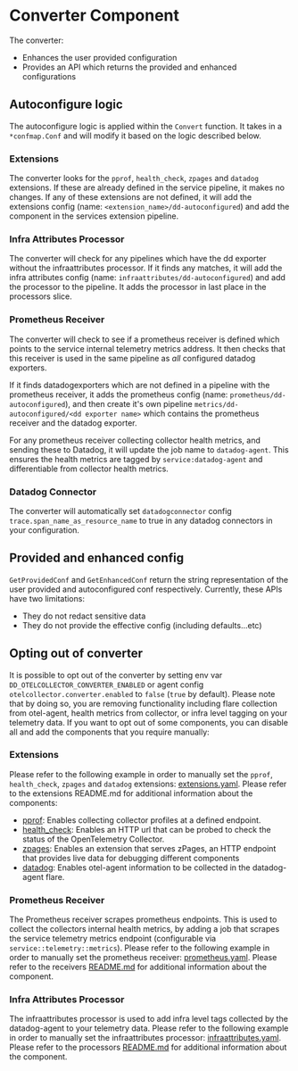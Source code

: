 # Converter Component

The converter:
- Enhances the user provided configuration
- Provides an API which returns the provided and enhanced configurations

## Autoconfigure logic

The autoconfigure logic is applied within the `Convert` function. It takes in a `*confmap.Conf` and will modify it based on the logic described below.

### Extensions

The converter looks for the `pprof`, `health_check`, `zpages` and `datadog` extensions. If these are already defined in the service pipeline, it makes no changes. If any of these extensions are not defined, it will add the extensions config (name: `<extension_name>/dd-autoconfigured`) and add the component in the services extension pipeline.  

### Infra Attributes Processor

The converter will check for any pipelines which have the dd exporter without the infraattributes processor. If it finds any matches, it will add the infra attributes config (name: `infraattributes/dd-autoconfigured`) and add the processor to the pipeline. It adds the processor in last place in the processors slice.

### Prometheus Receiver

The converter will check to see if a prometheus receiver is defined which points to the service internal telemetry metrics address. It then checks that this receiver is used in the same pipeline as *all* configured datadog exporters. 

If it finds datadogexporters which are not defined in a pipeline with the prometheus receiver, it adds the prometheus config (name: `prometheus/dd-autoconfigured`), and then create it's own pipeline `metrics/dd-autoconfigured/<dd exporter name>` which contains the prometheus receiver and the datadog exporter.

For any prometheus receiver collecting collector health metrics, and sending these to Datadog, it will update the job name to `datadog-agent`. This ensures the health metrics are tagged by `service:datadog-agent` and differentiable from collector health metrics.

### Datadog Connector

The converter will automatically set `datadogconnector` config `trace.span_name_as_resource_name` to true in any datadog connectors in your configuration.

## Provided and enhanced config

`GetProvidedConf` and `GetEnhancedConf` return the string representation of the user provided and autoconfigured conf respectively. Currently, these APIs have two limitations:
- They do not redact sensitive data
- They do not provide the effective config (including defaults...etc)

## Opting out of converter

It is possible to opt out of the converter by setting env var `DD_OTELCOLLECTOR_CONVERTER_ENABLED` or agent config `otelcollector.converter.enabled` to `false` (`true` by default). Please note that by doing so, you are removing functionality including flare collection from otel-agent, health metrics from collector, or infra level tagging on your telemetry data. If you want to opt out of some components, you can disable all and add the components that you require manually:

### Extensions

Please refer to the following example in order to manually set the `pprof`, `health_check`, `zpages` and `datadog` extensions: [extensions.yaml](examples/extensions.yaml). Please refer to the extensions README.md for additional information about the components:
- [pprof](https://github.com/open-telemetry/opentelemetry-collector-contrib/blob/main/extension/pprofextension/README.md): Enables collecting collector profiles at a defined endpoint.
- [health_check](https://github.com/open-telemetry/opentelemetry-collector-contrib/tree/main/extension/healthcheckextension/README.md): Enables an HTTP url that can be probed to check the status of the OpenTelemetry Collector.
- [zpages](https://github.com/open-telemetry/opentelemetry-collector/blob/main/extension/zpagesextension/README.md): Enables an extension that serves zPages, an HTTP endpoint that provides live data for debugging different components
- [datadog](../extension/README.md): Enables otel-agent information to be collected in the datadog-agent flare.

### Prometheus Receiver

The Prometheus receiver scrapes prometheus endpoints. This is used to collect the collectors internal health metrics, by adding a job that scrapes the service telemetry metrics endpoint (configurable via `service::telemetry::metrics`). Please refer to the following example in order to manually set the prometheus receiver: [prometheus.yaml](examples/prometheus.yaml). Please refer to the receivers [README.md](https://github.com/open-telemetry/opentelemetry-collector-contrib/tree/main/receiver/prometheusreceiver) for additional information about the component.

### Infra Attributes Processor

The infraattributes processor is used to add infra level tags collected by the datadog-agent to your telemetry data. Please refer to the following example in order to manually set the infraattributes processor: [infraattributes.yaml](examples/infraattributes.yaml). Please refer to the processors [README.md](../otlp/components/processor/infraattributesprocessor/README.md) for additional information about the component.
